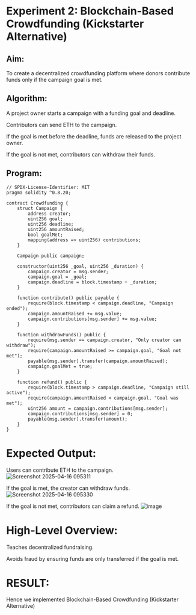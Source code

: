 # Experiment 2: Blockchain-Based Crowdfunding (Kickstarter Alternative)
## Aim:
To create a decentralized crowdfunding platform where donors contribute funds only if the campaign goal is met.

## Algorithm:
A project owner starts a campaign with a funding goal and deadline.


Contributors can send ETH to the campaign.


If the goal is met before the deadline, funds are released to the project owner.


If the goal is not met, contributors can withdraw their funds.


## Program:
```
// SPDX-License-Identifier: MIT
pragma solidity ^0.8.20;

contract Crowdfunding {
    struct Campaign {
        address creator;
        uint256 goal;
        uint256 deadline;
        uint256 amountRaised;
        bool goalMet;
        mapping(address => uint256) contributions;
    }

    Campaign public campaign;

    constructor(uint256 _goal, uint256 _duration) {
        campaign.creator = msg.sender;
        campaign.goal = _goal;
        campaign.deadline = block.timestamp + _duration;
    }

    function contribute() public payable {
        require(block.timestamp < campaign.deadline, "Campaign ended");
        campaign.amountRaised += msg.value;
        campaign.contributions[msg.sender] += msg.value;
    }

    function withdrawFunds() public {
        require(msg.sender == campaign.creator, "Only creator can withdraw");
        require(campaign.amountRaised >= campaign.goal, "Goal not met");
        payable(msg.sender).transfer(campaign.amountRaised);
        campaign.goalMet = true;
    }

    function refund() public {
        require(block.timestamp > campaign.deadline, "Campaign still active");
        require(campaign.amountRaised < campaign.goal, "Goal was met");
        uint256 amount = campaign.contributions[msg.sender];
        campaign.contributions[msg.sender] = 0;
        payable(msg.sender).transfer(amount);
    }
}
```
# Expected Output:
Users can contribute ETH to the campaign.
![Screenshot 2025-04-16 095311](https://github.com/user-attachments/assets/634d1bf5-3b38-4a8a-8477-5a0b52a619ad)



If the goal is met, the creator can withdraw funds.
![Screenshot 2025-04-16 095330](https://github.com/user-attachments/assets/550dc47e-7e50-48b9-8454-73ea8040a7b6)


If the goal is not met, contributors can claim a refund.
![image](https://github.com/user-attachments/assets/92404aff-deb3-437e-ba09-0e6014a38993)


# High-Level Overview:
Teaches decentralized fundraising.


Avoids fraud by ensuring funds are only transferred if the goal is met.

# RESULT: 
Hence we implemented Blockchain-Based Crowdfunding (Kickstarter Alternative)
